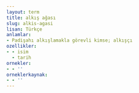 ```yaml
---
layout: term
title: alkış ağası
slug: alkis-agasi
lisan: Türkçe
anlamlar:
- Padişahı alkışlamakla görevli kimse; alkışçı
ozellikler:
- - isim
  - tarih
ornekler:
- - ''
orneklerkaynak:
- - ''
---
```

